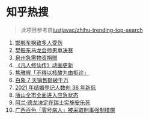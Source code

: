 # 知乎热搜

> 此项目参考自[justjavac/zhihu-trending-top-search](https://github.com/justjavac/zhihu-trending-top-search/blob/main/utils.ts)

<!-- BEGIN -->
  <!-- 最后更新时间:Sun Mar 20 2022 23:11:19 GMT+0000 (Coordinated Universal Time) -->
  1. [邯郸车祸致多人受伤](https://www.zhihu.com/search?q=邯郸车祸)
1. [樊振东马龙会师男单决赛](https://www.zhihu.com/search?q=樊振东)
1. [泉州急需物资捐赠](https://www.zhihu.com/search?q=泉州疫情)
1. [《凡人修仙传》动画更新](https://www.zhihu.com/search?q=凡人修仙传)
1. [焦雅辉「不得以核酸为由拒诊」](https://www.zhihu.com/search?q=不得以核酸为由拒诊)
1. [白象 7 天销售额破千万](https://www.zhihu.com/search?q=白象销售额)
1. [2021 年结婚登记人数创 36 年新低](https://www.zhihu.com/search?q=2021年结婚登记人数)
1. [唐山全市全面进入应急状态](https://www.zhihu.com/search?q=唐山进入应急状态)
1. [阿兰·德龙决定在瑞士实施安乐死](https://www.zhihu.com/search?q=阿兰德龙安乐死)
1. [广西百色「零号病人」被采取刑事强制措施](https://www.zhihu.com/search?q=百色零号病人)
  <!-- END -->